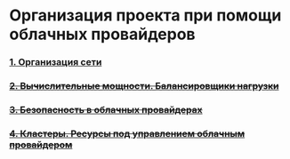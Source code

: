 # Организация проекта при помощи облачных провайдеров

### [1. Организация сети](/devops-09-cloud/cloud-01-networking/README.md)

### ~~[2. Вычислительные мощности. Балансировщики нагрузки](/devops-09-cloud/cloud-02-comp-power-load-balancers/README.md)~~

### ~~[3. Безопасность в облачных провайдерах](/devops-09-cloud/cloud-03-security-in-cloud/README.md)~~

### ~~[4. Кластеры. Ресурсы под управлением облачным провайдером](/devops-09-cloud/cloud-04-clusters/README.md)~~
